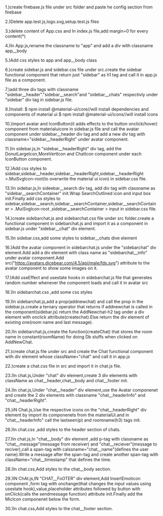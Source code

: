 1.)create firebase.js file under src folder and paste he config section from firebase

2.)Delete app.test.js,logo.svg,setup.test.js files

3.)delete content of App.css and In index.js file,add margin=0 for every content(*)

4.)In App.js,rename the classname to "app" and add a  div with classname app__body 

5.)Add css styles to app and app__body class

6.)create sidebar.js and sidebar.css file under src.create the sidebar functional component that return just "sidebar" as h1 tag and call it in app.js file as a component.

7.)add three div tags with classname "sidebar__header"."sidebar__search"and "sidebar__chats" respectivly under "sidebar" div tag in sidebar.js file.

9.)Install:
            $ npm install @material-ui/core//will install dependencies and components of material ui
            $ npm install @material-ui/icons//will install icons 

10.)import  avatar and IconButton(it adds effects to the button onclick/hover) component from materialuicore in  sidebar.js file and call the avatar component under sidebar__header div tag and add a new div tag with classname="sidebar__headerRight" under avatar component.

11.)In sidebar.js,In "sidebar__headerRight" div tag, add the  DonutLargeIcon,MoreVertIcon and ChatIcon component under each IconButton component.

12.)Add css styles to sidebar,sidebar__header,sidebar__headerRight,sidebar__headerRight >.MuiSvgIcon-root(to overwrite the material ui icon) in sidebar.css file.

13.)In sidebar.js,In sideebar__search div tag, add div tag with classname as "sidebar__searchContainer"  init.Wrap SearchOutlined icon and input box init.Finally add css styles to sidebar,sidebar__search,sidebar__searchContainer,sidebar__searchContainer > .MuiSvgIcon-root ,sidebar__searchContainer > input in sidebar.css file.

14.)create sidebarchat.js and sidebarchat.css file under src folder.create a functional component in sidebarchat.js and import it as a component in sidebar.js under "sidebar__chat" div element.

15.)In sidebar.css,add some styles to sidebar__chats dive element

16.)Add the avatar component in sidebarchat.js under the "sidebarchat" div element.Add add a div element  with class name as "sidebarchat__info" under avatar component.Add src("https://avatars.dicebear.com/4.5/api/male/fds.svg") attribute to the avatar component to show some images on it.

17.)Add useEffect and usestate hooks in sidebarchat.js file that generates  random number whenever the component loads and call it in avatar src

18.)In sidebarchat.css ,add some css styles

19.)In sidebarchat.js,add a prop(addnewchat) and call the prop in the sidebar.js.create a ternary operator that returns if addnewchat is called in the component(sidebar.js) return the AddNewchat-h2 tag under a div element with onclick attribute(createchat).Else return the div element of exixting one(room name and last message).

20.)In sidebarchat.js,create the function(createChat)  that stores the room name in constant(roomName) for doing Db stuffs when clicked on AddNewChat.

21.)create chat.js file under src and create the Chat functional  component with div element whose className="chat" and call it in app.js

22.)create a chat.css file in src and import it in chat.js file.

23.)In chat.js,Under "chat" div element,create 3 div elements with className as chat__header,chat__body and chat__footer init.

24.)In chat.js,Under "chat__header" div element,use the Avatar componenet and create the 2 div elements with classname "chat__headerInfo" and "chat__headerRight".

25.)iN Chat.js,Use the respective icons on the "chat__headerRight" div element by import its componenets from the materialUi.and in "chat__headerInfo" call the lastseen(p) and roomname(h3) tags init.

26.)In chat.css ,add styles to the header section of chats.

27.)In chat.js,In "chat__body" div element ,add p-tag  with classname as "chat__message"(message from receiver) and "chat__reciever"(message to reciver),call a span-tag with calssname="chat__name"(defines the user name).Write a message after the span-tag and create another span-tag with className="chat__timestamp" that defines the time.

28.)In chat.css,Add styles to the chat__body section.

29.)IN ChAt.js,IN "CHAT__FoOTER" div element,Add InsertEmoticon component ,form tag with onchange(that changes the input values using usestate hook),value,placeholder attributes followed by button with onClick(calls the sendmessage function) attribute init.Finally add the MicIcon componenet below the form.

30.)In chat.css,Add styles to the chat__footer section.